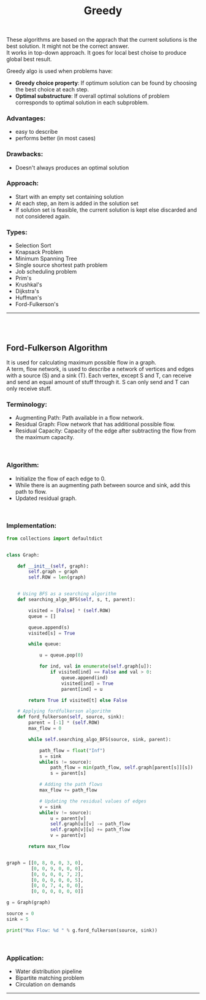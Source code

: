 # <center>**Greedy**
<br>

These algorithms are based on the apprach that the current solutions is the best solution. It might not be the correct answer.<br>
It works in top-down approach. It goes for local best choise to produce global best result.
<br>

Greedy algo is used when problems have:
- **Greedy choice property**: If optimum solution can be found by choosing the best choice at each step.
- **Optimal substructure**: If overall optimal solutions of problem corresponds to optimal solution in each subproblem.

### Advantages:
- easy to describe
- performs better (in most cases)

### Drawbacks:
- Doesn't always produces an optimal solution

### Approach:
- Start with an empty set containing solution
- At each step, an item is added in the solution set
- If solution set is feasible, the current solution is kept else discarded and not considered again.

### Types:
- Selection Sort
- Knapsack Problem
- Minimum Spanning Tree
- Single source shortest path problem
- Job scheduling problem
- Prim's
- Krushkal's
- Dijkstra's
- Huffman's
- Ford-Fulkerson's

****************************************************************************
<br>
<br>

## **Ford-Fulkerson Algorithm**
It is used for calculating maximum possible flow in a graph.<br>
A term, flow network, is used to describe a network of vertices and edges with a source (S) and a sink (T). Each vertex, except S and T, can receive and send an equal amount of stuff through it. S can only send and T can only receive stuff.

### Terminology:
- Augmenting Path: Path available in a flow network.
- Residual Graph: Flow network that has additional possible flow.
- Residual Capacity: Capacity of the edge after subtracting the flow from the maximum capacity.
<br>

### Algorithm:
- Initialize the flow of each edge to 0.
- While there is an augmenting path between source and sink, add this path to flow.
- Updated residual graph.
<br>

### Implementation:
```python
from collections import defaultdict


class Graph:

    def __init__(self, graph):
        self.graph = graph
        self.ROW = len(graph)


    # Using BFS as a searching algorithm 
    def searching_algo_BFS(self, s, t, parent):

        visited = [False] * (self.ROW)
        queue = []

        queue.append(s)
        visited[s] = True

        while queue:

            u = queue.pop(0)

            for ind, val in enumerate(self.graph[u]):
                if visited[ind] == False and val > 0:
                    queue.append(ind)
                    visited[ind] = True
                    parent[ind] = u

        return True if visited[t] else False

    # Applying fordfulkerson algorithm
    def ford_fulkerson(self, source, sink):
        parent = [-1] * (self.ROW)
        max_flow = 0

        while self.searching_algo_BFS(source, sink, parent):

            path_flow = float("Inf")
            s = sink
            while(s != source):
                path_flow = min(path_flow, self.graph[parent[s]][s])
                s = parent[s]

            # Adding the path flows
            max_flow += path_flow

            # Updating the residual values of edges
            v = sink
            while(v != source):
                u = parent[v]
                self.graph[u][v] -= path_flow
                self.graph[v][u] += path_flow
                v = parent[v]

        return max_flow


graph = [[0, 8, 0, 0, 3, 0],
         [0, 0, 9, 0, 0, 0],
         [0, 0, 0, 0, 7, 2],
         [0, 0, 0, 0, 0, 5],
         [0, 0, 7, 4, 0, 0],
         [0, 0, 0, 0, 0, 0]]

g = Graph(graph)

source = 0
sink = 5

print("Max Flow: %d " % g.ford_fulkerson(source, sink))
```
<br>

### Application:
- Water distribution pipeline
- Bipartite matching problem
- Circulation on demands

****************************************************************************
<br>
<br>
